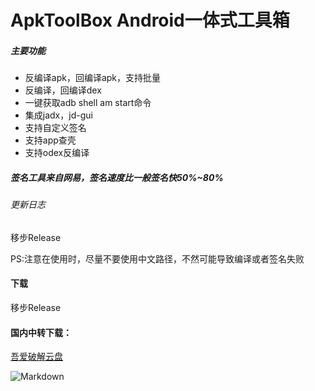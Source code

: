 # ApkToolBox Android一体式工具箱

##### 主要功能
* 反编译apk，回编译apk，支持批量
* 反编译，回编译dex
* 一键获取adb shell am start命令
* 集成jadx，jd-gui
* 支持自定义签名
* 支持app查壳
* 支持odex反编译

##### 签名工具来自网易，签名速度比一般签名快50%~80%

###### 更新日志
   移步Release

PS:注意在使用时，尽量不要使用中文路径，不然可能导致编译或者签名失败

#### 下载
   移步Release

#### 国内中转下载：
[吾爱破解云盘](https://down.52pojie.cn/Tools/Android_Tools/ApkToolBox_v1.6.4.zip)

![Markdown](https://raw.githubusercontent.com/Qrilee/ApkToolBox/master/screenshots/pic.png)





